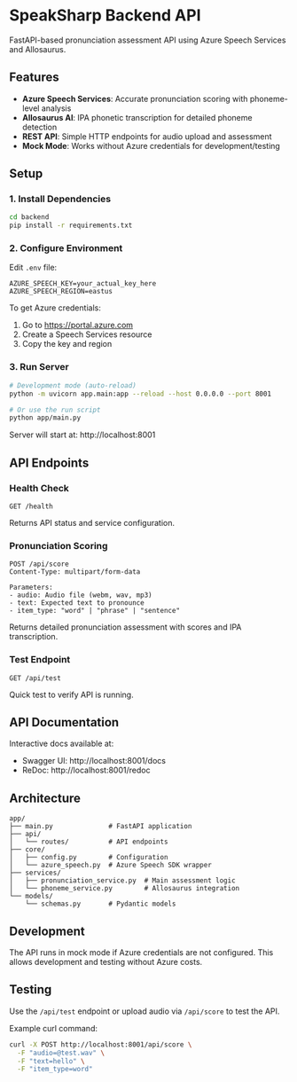 # SpeakSharp Backend API

FastAPI-based pronunciation assessment API using Azure Speech Services and Allosaurus.

## Features

- **Azure Speech Services**: Accurate pronunciation scoring with phoneme-level analysis
- **Allosaurus AI**: IPA phonetic transcription for detailed phoneme detection
- **REST API**: Simple HTTP endpoints for audio upload and assessment
- **Mock Mode**: Works without Azure credentials for development/testing

## Setup

### 1. Install Dependencies

```bash
cd backend
pip install -r requirements.txt
```

### 2. Configure Environment

Edit `.env` file:

```env
AZURE_SPEECH_KEY=your_actual_key_here
AZURE_SPEECH_REGION=eastus
```

To get Azure credentials:
1. Go to https://portal.azure.com
2. Create a Speech Services resource
3. Copy the key and region

### 3. Run Server

```bash
# Development mode (auto-reload)
python -m uvicorn app.main:app --reload --host 0.0.0.0 --port 8001

# Or use the run script
python app/main.py
```

Server will start at: http://localhost:8001

## API Endpoints

### Health Check
```
GET /health
```

Returns API status and service configuration.

### Pronunciation Scoring
```
POST /api/score
Content-Type: multipart/form-data

Parameters:
- audio: Audio file (webm, wav, mp3)
- text: Expected text to pronounce
- item_type: "word" | "phrase" | "sentence"
```

Returns detailed pronunciation assessment with scores and IPA transcription.

### Test Endpoint
```
GET /api/test
```

Quick test to verify API is running.

## API Documentation

Interactive docs available at:
- Swagger UI: http://localhost:8001/docs
- ReDoc: http://localhost:8001/redoc

## Architecture

```
app/
├── main.py              # FastAPI application
├── api/
│   └── routes/          # API endpoints
├── core/
│   ├── config.py        # Configuration
│   └── azure_speech.py  # Azure Speech SDK wrapper
├── services/
│   ├── pronunciation_service.py  # Main assessment logic
│   └── phoneme_service.py        # Allosaurus integration
└── models/
    └── schemas.py       # Pydantic models
```

## Development

The API runs in mock mode if Azure credentials are not configured. This allows development and testing without Azure costs.

## Testing

Use the `/api/test` endpoint or upload audio via `/api/score` to test the API.

Example curl command:
```bash
curl -X POST http://localhost:8001/api/score \
  -F "audio=@test.wav" \
  -F "text=hello" \
  -F "item_type=word"
```
